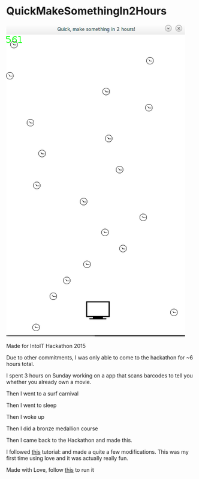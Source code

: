 # QuickMakeSomethingIn2Hours
![Game Screenshot](assets/screen.png)

Made for IntoIT Hackathon 2015

Due to other commitments, I was only able to come to the hackathon for ~6 hours total.

I spent 3 hours on Sunday working on a app that scans barcodes to tell you whether you already own a movie.

Then I went to a surf carnival

Then I went to sleep

Then I woke up

Then I did a bronze medallion course

Then I came back to the Hackathon and made this.

I followed [this](http://www.osmstudios.com/tutorials/your-first-love2d-game-in-200-lines-part-1-of-3) tutorial:  and made a quite a few modifications. This was my first time using love and it was actually really fun.

Made with Love, follow [this](https://love2d.org/wiki/Getting_Started) to run it
